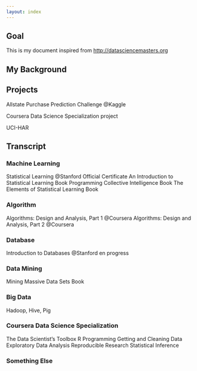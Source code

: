 ```yaml
---
layout: index
---
```



Goal
----
This is my document inspired from http://datasciencemasters.org

My Background
-------------

Projects
--------
Allstate Purchase Prediction Challenge @Kaggle

Coursera Data Science Specialization project

UCI-HAR

Transcript
----------

### Machine Learning ###

Statistical Learning @Stanford
Official Certificate
An Introduction to Statistical Learning Book
Programming Collective Intelligence Book
The Elements of Statistical Learning Book

### Algorithm ###

Algorithms: Design and Analysis, Part 1 @Coursera
Algorithms: Design and Analysis, Part 2 @Coursera

### Database ###

Introduction to Databases @Stanford
en progress

### Data Mining ###

Mining Massive Data Sets Book

### Big Data ###

Hadoop, Hive, Pig


### Coursera Data Science Specialization ###

The Data Scientist’s Toolbox
R Programming
Getting and Cleaning Data
Exploratory Data Analysis
Reproducible Research
Statistical Inference

### Something Else ##
